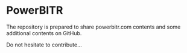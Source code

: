 # PowerBITR
The repository is prepared to share powerbitr.com contents and some additional contents on GitHub.

Do not hesitate to contribute...
